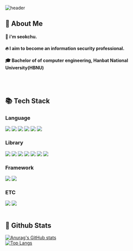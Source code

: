 <div>
  
  <!--Header-->
  ![header](https://capsule-render.vercel.app/api?type=waving&color=gradient&height=300&section=header&text=Good%20to%20see%20you%20%F0%9F%A4%97)
  
</div>

<div>
  <!--Body-->
  
  ## 👀 About Me
  #### :raising_hand: i'm seokchu.<br/>
  #### :fire: I aim to become an information security professional.<br/>
  #### :mortar_board: Bachelor of of computer engineering, Hanbat National University(HBNU)
  <br/>
  <br/>
  
  ## 📚 Tech Stack
  ### Language
  <!--Python-->
  <img src="https://img.shields.io/badge/Python-3776AB?style=flat-square&logo=Python&logoColor=white"/>
  <!--JavaScript-->
  <img src="https://img.shields.io/badge/JavaScript-F7DF1E?style=flat-square&logo=JavaScript&logoColor=white"/>
  <!--HTML5-->
  <img src="https://img.shields.io/badge/HTML5-E34F26?style=flat-square&logo=HTML5&logoColor=white"/>
  <!--CSS-->
  <img src="https://img.shields.io/badge/CSS3-1572B6?style=flat-square&logo=CSS3&logoColor=white"/>
  <!--C-->
  <img src="https://img.shields.io/badge/C-A8B9CC?logo=C&logoColor=white"/>
  <!--C++-->
  <img src="https://img.shields.io/badge/-C++-blue?logo=cplusplus"/>
  <br/>

  ### Library
  <!--scikit learn-->
  <img src="https://img.shields.io/badge/scikit--learn-F7931E?style=flat-square&logo=scikit-learn&logoColor=white"/>
  <!--Pandas-->
  <img src="https://img.shields.io/badge/-Pandas-333333?style=flat&logo=pandas"/>
  <!--Numpy-->
  <img src="https://img.shields.io/badge/Numpy-777BB4?style=for-the-badge&logo=numpy&logoColor=white"/>
  <!--Matplotlib-->
  <img src="https://img.shields.io/badge/-Matplotlib-000000?style=flat&logo=python"/>
  <!--Scipy-->
  <img src="https://img.shields.io/badge/-Scipy-blue?style=flat&logo=Scipy&logoColor=white"/>
  <!--Selenium-->
  <img src="https://img.shields.io/badge/Selenium-43B02A?style=flat-square&logo=Selenium&logoColor=white"/>
  <!--BeautifulSoup-4-->
  <img src="https://shields.io/badge/BeautifulSoup-4-green"/>
  <br/>
  
  ### Framework
  <!--Flask-->
  <img src="https://img.shields.io/badge/Flask-000000?style=flat-square&logo=Flask&logoColor=white"/>
  <!--React-->
  <img src="https://img.shields.io/badge/React-61DAFB?style=flat-square&logo=React&logoColor=white&Color=white"/>
  <br/>
  
  ### ETC
  <!--Matlab-->
  <img src="https://img.shields.io/badge/Matlab-FF7733?style=for-the-badge&logo=MEGA&logoColor=white"/>
  <!--Linux-->
  <img src="https://img.shields.io/badge/Linux-FCC624?style=for-the-badge&logo=linux&logoColor=black"/>
  <br/>
  <br/>
  
  ## 🤔 Github Stats
  [![Anurag's GitHub stats](https://github-readme-stats.vercel.app/api?username=seokchu)](https://github.com/anuraghazra/github-readme-stats)
  <br/>
  [![Top Langs](https://github-readme-stats.vercel.app/api/top-langs/?username=seokchu)](https://github.com/anuraghazra/github-readme-stats)
  
</div>

<!--
**seokchu/seokchu** is a ✨ _special_ ✨ repository because its `README.md` (this file) appears on your GitHub profile.

Here are some ideas to get you started:
- Hi there 👋
- 🔭 I’m currently working on ...
- 🌱 I’m currently learning ...
- 👯 I’m looking to collaborate on ...
- 🤔 I’m looking for help with ...
- 💬 Ask me about ...
- 📫 How to reach me: ...
- 😄 Pronouns: ...
- ⚡ Fun fact: ...
-->
